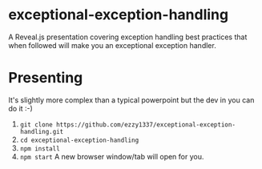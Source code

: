 # exceptional-exception-handling
A Reveal.js presentation covering exception handling best practices that when followed will make you an exceptional exception handler.


# Presenting
It's slightly more complex than a typical powerpoint but the dev in you can do it :-)

1. `git clone https://github.com/ezzy1337/exceptional-exception-handling.git`
2. `cd exceptional-exception-handling`
3. `npm install`
4. `npm start` A new browser window/tab will open for you.
